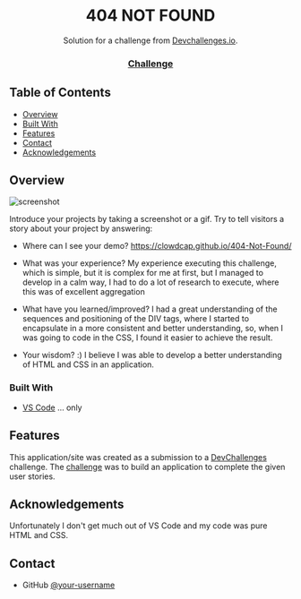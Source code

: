 <!-- Please update value in the {}  -->

<h1 align="center">404 NOT FOUND</h1>

<div align="center">
   Solution for a challenge from  <a href="http://devchallenges.io" target="_blank">Devchallenges.io</a>.
</div>

<div align="center">
  <h3>
    <a href="https://devchallenges.io/challenges/wBunSb7FPrIepJZAg0sY">
      Challenge
    </a>
  </h3>
</div>

<!-- TABLE OF CONTENTS -->

## Table of Contents

- [Overview](#overview)
- [Built With](#built-with)
- [Features](#features)
- [Contact](#contact)
- [Acknowledgements](#acknowledgements)

<!-- OVERVIEW -->

## Overview

![screenshot](https://user-images.githubusercontent.com/16707738/92399059-5716eb00-f132-11ea-8b14-bcacdc8ec97b.png)

Introduce your projects by taking a screenshot or a gif. Try to tell visitors a story about your project by answering:

- Where can I see your demo?
https://clowdcap.github.io/404-Not-Found/

- What was your experience?
My experience executing this challenge, which is simple, but it is complex for me at first, but I managed to develop in a calm way, I had to do a lot of research to execute, where this was of excellent aggregation

- What have you learned/improved?
I had a great understanding of the sequences and positioning of the DIV tags, where I started to encapsulate in a more consistent and better understanding, so, when I was going to code in the CSS, I found it easier to achieve the result.

- Your wisdom? :)
I believe I was able to develop a better understanding of HTML and CSS in an application.

### Built With

<!-- This section should list any major frameworks that you built your project using. Here are a few examples.-->

- [VS Code](https://code.visualstudio.com) ... only


## Features

<!-- List the features of your application or follow the template. Don't share the figma file here :) -->

This application/site was created as a submission to a [DevChallenges](https://devchallenges.io/challenges) challenge. The [challenge](https://devchallenges.io/challenges/wBunSb7FPrIepJZAg0sY) was to build an application to complete the given user stories.


## Acknowledgements

<!-- This section should list any articles or add-ons/plugins that helps you to complete the project. This is optional but it will help you in the future. For exemple -->

Unfortunately I don't get much out of VS Code and my code was pure HTML and CSS.


## Contact

- GitHub [@your-username](https://github.com/clowdcap)

